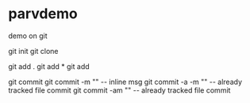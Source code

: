 # parvdemo
demo on git

git init 
git clone <URL>

git add .
git add *
git add <filename1> <filename2>

git commit
git commit -m ""    -- inline msg
git commit -a -m ""    -- already tracked file commit
git commit -am ""    -- already tracked file commit